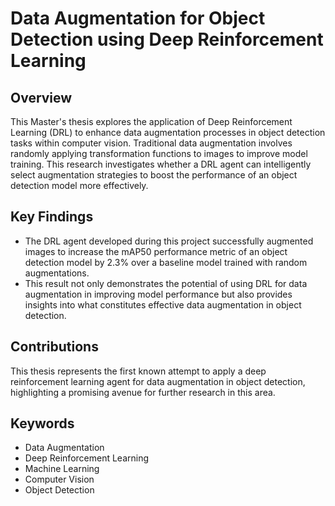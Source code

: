 # Data Augmentation for Object Detection using Deep Reinforcement Learning

## Overview

This Master's thesis explores the application of Deep Reinforcement Learning (DRL) to enhance data augmentation processes in object detection tasks within computer vision. Traditional data augmentation involves randomly applying transformation functions to images to improve model training. This research investigates whether a DRL agent can intelligently select augmentation strategies to boost the performance of an object detection model more effectively.

## Key Findings

- The DRL agent developed during this project successfully augmented images to increase the mAP50 performance metric of an object detection model by 2.3% over a baseline model trained with random augmentations.
- This result not only demonstrates the potential of using DRL for data augmentation in improving model performance but also provides insights into what constitutes effective data augmentation in object detection.

## Contributions

This thesis represents the first known attempt to apply a deep reinforcement learning agent for data augmentation in object detection, highlighting a promising avenue for further research in this area.

## Keywords

- Data Augmentation
- Deep Reinforcement Learning
- Machine Learning
- Computer Vision
- Object Detection
